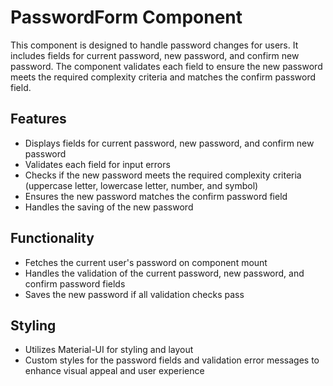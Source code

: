 # PasswordForm Component

This component is designed to handle password changes for users. It includes fields for current password, new password, and confirm new password. The component validates each field to ensure the new password meets the required complexity criteria and matches the confirm password field.

## Features

- Displays fields for current password, new password, and confirm new password
- Validates each field for input errors
- Checks if the new password meets the required complexity criteria (uppercase letter, lowercase letter, number, and symbol)
- Ensures the new password matches the confirm password field
- Handles the saving of the new password

## Functionality

- Fetches the current user's password on component mount
- Handles the validation of the current password, new password, and confirm password fields
- Saves the new password if all validation checks pass

## Styling

- Utilizes Material-UI for styling and layout
- Custom styles for the password fields and validation error messages to enhance visual appeal and user experience
